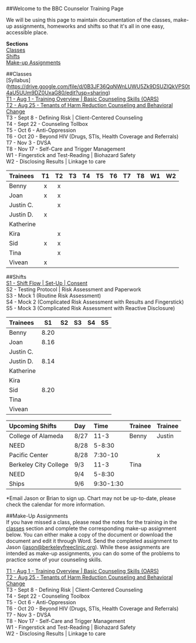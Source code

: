 ##Welcome to the BBC Counselor Training Page

We will be using this page to maintain documentation of the classes, make-up assignments, homeworks and shifts so that it's all in one easy, accessible place.

**Sections**  
[Classes](#classes)  
[Shifts](#shifts)  
[Make-up Assignments](#makeup)  

##<a name="classes"></a>Classes  
[Syllabus] (https://drive.google.com/file/d/0B3JF36QqNWnLUWU5Zk9DSUZlQkVPS0t4aU5UUm9DZ0UxaG80/edit?usp=sharing)  
[T1 - Aug 1 - Training Overview | Basic Counseling Skills (OARS)](https://docs.google.com/document/d/1gzXyuEvV9FkE6Ennchy5sE7-lFYMBcQyLCCaAxCqVkw/edit?usp=sharing)  
[T2 - Aug 25 - Tenants of Harm Reduction Counseling and Behavioral Change](https://docs.google.com/document/d/106S0KLPMKdmYPU8x1XqwlnX8hNjIq7YE3dhAaFNEzPo/edit?usp=sharing)  
T3 - Sept 8 - Defining Risk | Client-Centered Counseling  
T4 - Sept 22 - Counseling Tollbox  
T5 - Oct 6 - Anti-Oppression  
T6 - Oct 20 - Beyond HIV (Drugs, STIs, Health Coverage and Referrals)  
T7 - Nov 3 - DVSA  
T8 - Nov 17 - Self-Care and Trigger Management  
W1 - Fingerstick and Test-Reading | Biohazard Safety  
W2 - Disclosing Results | Linkage to care  

| Trainees | T1 | T2 | T3 | T4 | T5 | T6 | T7 | T8 | W1 | W2 |
| :----------------------- | :-: | :-: | :-: | :-: | :-: | :-: | :-: | :-: | :-: | :-: |
| Benny | x | x | | | | | | | | |
| Joan | x | x | | | | | | | | |
| Justin C. | | x | | | | | | | | |
| Justin D. | x | | | | | | | | | |
| Katherine | | | | | | | | | | |
| Kira | | x | | | | | | | | |
| Sid | x | x | | | | | | | | |
| Tina | | x | | | | | | | | |
| Vivean | x | | | | | | | | | |

##<a name="shifts"></a>Shifts  
[S1 - Shift Flow | Set-Up | Consent](https://docs.google.com/document/d/1ui0M1-V2GhTsbwLCvp_0OFWf6i_p6hWEDCc-gVEsdy0/edit?usp=sharing)  
S2 - Testing Protocol | Risk Assessment and Paperwork  
S3 - Mock 1 (Routine Risk Assessment)  
S4 - Mock 2 (Complicated Risk Assessment with Results and Fingerstick)  
S5 - Mock 3 (Complicated Risk Assessment with Reactive Disclosure)  

| Trainees | S1 | S2 | S3 | S4 | S5 |
| :----------------------- | :-----: | :-----: | :-----: | :-----: | :-----: |
| Benny | 8.20 | | | | |
| Joan | 8.16 | | | | |
| Justin C. | | | | | |
| Justin D. | 8.14 | | | | |
| Katherine | | | | | |
| Kira | | | | | |
| Sid | 8.20 | | | | |
| Tina | | | | | |
| Vivean | | | | | |

| Upcoming Shifts | Day | Time | Trainee | Trainee |
| :-------------- | :-- | :--- | :------ | :------ |
| College of Alameda | 8/27 | 11-3 | Benny | Justin |
| NEED | 8/28 | 5-8:30 | | |
| Pacific Center | 8/28 | 7:30-10 | | x |
| Berkeley City College | 9/3 | 11-3 | Tina | |
| NEED | 9/4 | 5-8:30 | | |
| Ships | 9/6 | 9:30-1:30 | | |  
*Email Jason or Brian to sign up. Chart may not be up-to-date, please check the calendar for more information.

##<a name="makeup"></a>Make-Up Assignments  
If you have missed a class, please read the notes for the training in the [classes](#classes) section and complete the corresponding make-up assignment below. You can either make a copy of the document or download the document and edit it through Word. Send the completed assignment to Jason (jason@berkeleyfreeclinic.org). While these assignments are intended as make-up assignments, you can do some of the problems to practice some of your counseling skills.

[T1 - Aug 1 - Training Overview | Basic Counseling Skills (OARS)](https://docs.google.com/document/d/19NHNsXXjXxqMcX259GL64L_2DAROPiuuLHvUaBIS9XU/edit?usp=sharing)  
[T2 - Aug 25 - Tenants of Harm Reduction Counseling and Behavioral Change](https://docs.google.com/document/d/1bunA1vaqq9w-3x96KFfhcPOcPadoPCuZV-pCgBrOYe0/edit?usp=sharing)  
T3 - Sept 8 - Defining Risk | Client-Centered Counseling  
T4 - Sept 22 - Counseling Toolbox  
T5 - Oct 6 - Anti-Oppression  
T6 - Oct 20 - Beyond HIV (Drugs, STIs, Health Coverage and Referrals)  
T7 - Nov 3 - DVSA  
T8 - Nov 17 - Self-Care and Trigger Management  
W1 - Fingerstick and Test-Reading | Biohazard Safety  
W2 - Disclosing Results | Linkage to care  
